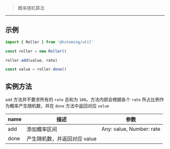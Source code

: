 > 概率随机算法

-------------------

## 示例

```javascript
import { Roller } from '@huteming/util'

const roller = new Roller()

roller.add(value, rate)

const value = roller.done()
```

## 实例方法

`add` 方法并不要求所有的 `rate` 总和为 `100`。方法内部会根据各个 `rate` 所占比例作为概率产生随机数，并在 `done` 方法中返回对应 `value`

| name | 描述 | 参数 |
|----------|------------|-------------|
| add | 添加概率区间 | Any: value, Number: rate |
| done | 产生随机数，并返回对应 value | |
